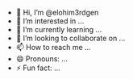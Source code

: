 - 👋 Hi, I’m @elohim3rdgen
- 👀 I’m interested in ...
- 🌱 I’m currently learning ...
- 💞️ I’m looking to collaborate on ...
- 📫 How to reach me ...
- 😄 Pronouns: ...
- ⚡ Fun fact: ...

<!---
elohim3rdgen/elohim3rdgen is a ✨ special ✨ repository because its `README.md` (this file) appears on your GitHub profile.
You can click the Preview link to take a look at your changes.
--->
